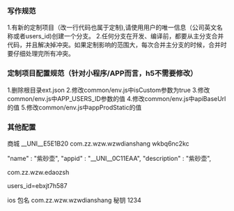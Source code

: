 ### 写作规范
1.有新的定制项目（改一行代码也属于定制),请使用用户的唯一信息（公司英文名称或者users_id)创建一个分支。
2.任何分支在开发、编译前，都要从主分支合并代码，并且解决掉冲突。如果定制影响的范围大，每次合并主分支的时候，合并时要仔细处理完所有冲突。

### 定制项目配置规范（针对小程序/APP而言，h5不需要修改）
1.删除根目录ext.json
2.修改common/env.js中isCustom参数为true
3.修改common/env.js中APP_USERS_ID参数的值
4.修改common/env.js中apiBaseUrl的值
5.修改common/env.js中appProdStatic的值


### 其他配置

商城  __UNI__E5E1B20
com.zz.wzw.wzwdianshang
wkbq6nc2kc


"name" : "紫砂壶",
"appid" : "__UNI__0C11EAA",
"description" : "紫砂壶",

com.zz.wzw.edaozsh

users_id=ebxjt7h587

ios 包名  com.zz.wzw.wzwdianshang
秘钥 1234



